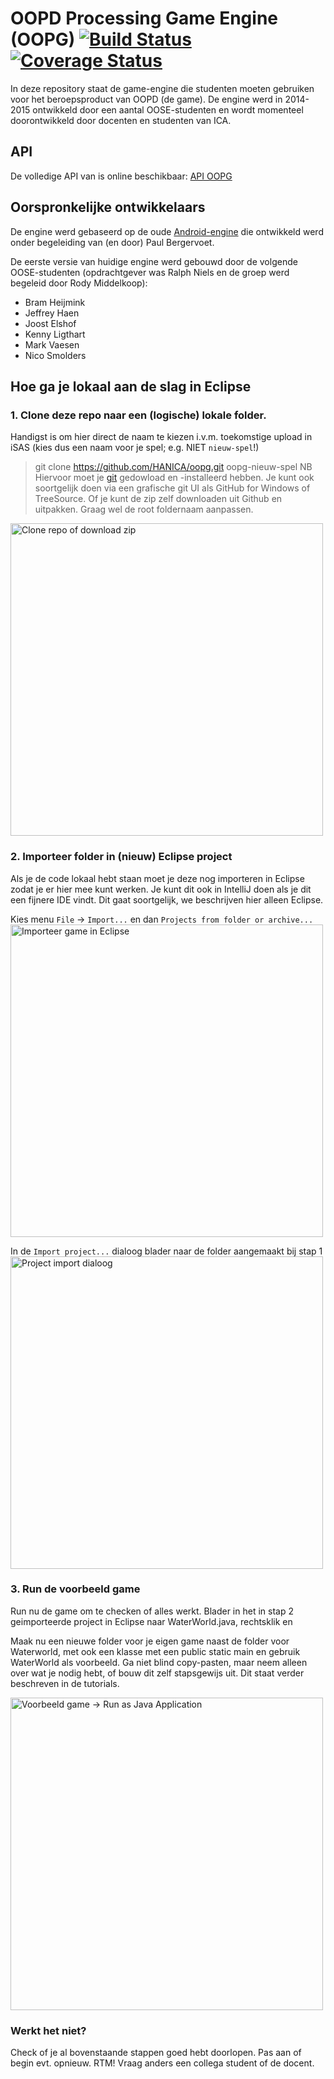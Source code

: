 # OOPD Processing Game Engine (OOPG) [![Build Status](https://travis-ci.org/HANICA/oopg.svg?branch=master)](https://travis-ci.org/HANICA/oopg) [![Coverage Status](https://coveralls.io/repos/github/HANICA/oopg/badge.svg?branch=master)](https://coveralls.io/github/HANICA/oopg?branch=master)
In deze repository staat de game-engine die studenten moeten gebruiken voor het beroepsproduct van OOPD (de game). De engine werd in 2014-2015 ontwikkeld door een aantal OOSE-studenten en wordt momenteel doorontwikkeld door docenten en studenten van ICA.

## API
De volledige API van is online beschikbaar: [API OOPG](http://hanica.github.io/oopg/)
## Oorspronkelijke ontwikkelaars
De engine werd gebaseerd op de oude [Android-engine](https://github.com/ddoa/game-api-android) die ontwikkeld werd onder begeleiding van (en door) Paul Bergervoet.

De eerste versie van huidige engine werd gebouwd door de volgende OOSE-studenten (opdrachtgever was Ralph Niels en de groep werd begeleid door Rody Middelkoop):

* Bram Heijmink
* Jeffrey Haen
* Joost Elshof
* Kenny Ligthart
* Mark Vaesen
* Nico Smolders

## Hoe ga je lokaal aan de slag in Eclipse
### 1. Clone deze repo naar een (logische) lokale folder.
Handigst is om hier direct de naam te kiezen i.v.m. toekomstige upload in iSAS (kies dus een naam voor je spel; e.g. NIET `nieuw-spel`!)

>git clone https://github.com/HANICA/oopg.git oopg-nieuw-spel
NB Hiervoor moet je [git](https://git-scm.com/book/en/v2/Getting-Started-Installing-Git) gedowload en -installeerd hebben. Je kunt ook soortgelijk doen via een grafische git UI als GitHub for Windows of TreeSource. Of je kunt de zip zelf downloaden uit Github en uitpakken. Graag wel de root foldernaam aanpassen.
<img width="500" alt="Clone repo of download zip" src="https://user-images.githubusercontent.com/3029472/40170033-c4ce6218-59c7-11e8-95a9-1d125786ea92.png">


### 2. Importeer folder in (nieuw) Eclipse project
Als je de code lokaal hebt staan moet je deze nog importeren in Eclipse zodat je er hier mee kunt werken.
Je kunt dit ook in IntelliJ doen als je dit een fijnere IDE vindt. Dit gaat soortgelijk, we beschrijven hier alleen Eclipse.

Kies menu `File` -> `Import...` en dan `Projects from folder or archive...`
<img width="500" alt="Importeer game in Eclipse" src="https://user-images.githubusercontent.com/3029472/40170032-c4b53f40-59c7-11e8-853e-382ea1d9549d.png">

In de `Import project...` dialoog blader naar de folder aangemaakt bij stap 1
<img width="500" alt="Project import dialoog" src="https://user-images.githubusercontent.com/3029472/40170031-c49d996c-59c7-11e8-922c-4e4c0ccf9815.png">

### 3. Run de voorbeeld game
Run nu de game om te checken of alles werkt.
Blader in het in stap 2 geimporteerde project in Eclipse naar WaterWorld.java, rechtsklik en 

Maak nu een nieuwe folder voor je eigen game naast de folder voor Waterworld, met ook een klasse met een public static main en gebruik WaterWorld als voorbeeld. Ga niet blind copy-pasten, maar neem alleen over wat je nodig hebt, of bouw dit zelf stapsgewijs uit. Dit staat verder beschreven in de tutorials.

<img width="500" alt="Voorbeeld game -> Run as Java Application" src="https://user-images.githubusercontent.com/3029472/40170030-c48446f6-59c7-11e8-9e74-d9e1a737bb3d.png">

### Werkt het niet?
Check of je al bovenstaande stappen goed hebt doorlopen. Pas aan of begin evt. opnieuw. RTM! Vraag anders een collega student of de docent.
